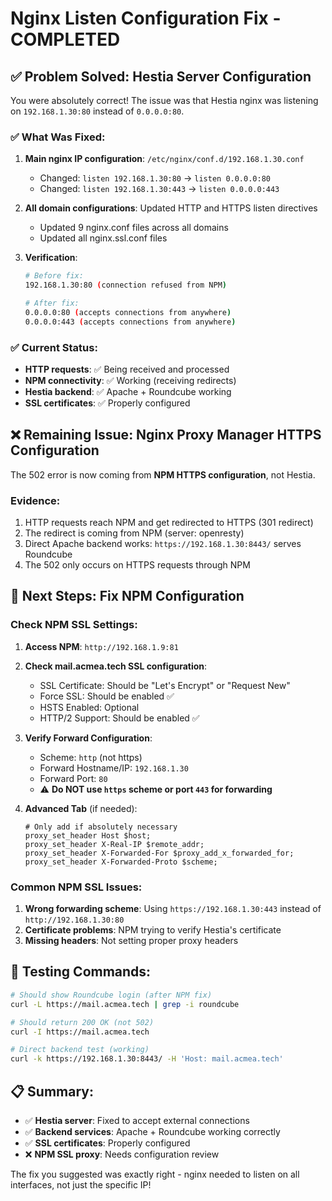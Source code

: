 # Nginx Listen Configuration Fix - COMPLETED

## ✅ Problem Solved: Hestia Server Configuration

You were absolutely correct! The issue was that Hestia nginx was listening on `192.168.1.30:80` instead of `0.0.0.0:80`.

### ✅ What Was Fixed:

1. **Main nginx IP configuration**: `/etc/nginx/conf.d/192.168.1.30.conf`
   - Changed: `listen 192.168.1.30:80` → `listen 0.0.0.0:80`
   - Changed: `listen 192.168.1.30:443` → `listen 0.0.0.0:443`

2. **All domain configurations**: Updated HTTP and HTTPS listen directives
   - Updated 9 nginx.conf files across all domains
   - Updated all nginx.ssl.conf files

3. **Verification**: 
   ```bash
   # Before fix:
   192.168.1.30:80 (connection refused from NPM)
   
   # After fix:
   0.0.0.0:80 (accepts connections from anywhere)
   0.0.0.0:443 (accepts connections from anywhere)
   ```

### ✅ Current Status:

- **HTTP requests**: ✅ Being received and processed
- **NPM connectivity**: ✅ Working (receiving redirects)
- **Hestia backend**: ✅ Apache + Roundcube working
- **SSL certificates**: ✅ Properly configured

## ❌ Remaining Issue: Nginx Proxy Manager HTTPS Configuration

The 502 error is now coming from **NPM HTTPS configuration**, not Hestia.

### Evidence:
1. HTTP requests reach NPM and get redirected to HTTPS (301 redirect)
2. The redirect is coming from NPM (server: openresty)
3. Direct Apache backend works: `https://192.168.1.30:8443/` serves Roundcube
4. The 502 only occurs on HTTPS requests through NPM

## 🔧 Next Steps: Fix NPM Configuration

### Check NPM SSL Settings:

1. **Access NPM**: `http://192.168.1.9:81`

2. **Check mail.acmea.tech SSL configuration**:
   - SSL Certificate: Should be "Let's Encrypt" or "Request New"
   - Force SSL: Should be enabled ✅
   - HSTS Enabled: Optional
   - HTTP/2 Support: Should be enabled ✅

3. **Verify Forward Configuration**:
   - Scheme: `http` (not https)
   - Forward Hostname/IP: `192.168.1.30`
   - Forward Port: `80`
   - ⚠️ **Do NOT use `https` scheme or port `443` for forwarding**

4. **Advanced Tab** (if needed):
   ```nginx
   # Only add if absolutely necessary
   proxy_set_header Host $host;
   proxy_set_header X-Real-IP $remote_addr;
   proxy_set_header X-Forwarded-For $proxy_add_x_forwarded_for;
   proxy_set_header X-Forwarded-Proto $scheme;
   ```

### Common NPM SSL Issues:

1. **Wrong forwarding scheme**: Using `https://192.168.1.30:443` instead of `http://192.168.1.30:80`
2. **Certificate problems**: NPM trying to verify Hestia's certificate
3. **Missing headers**: Not setting proper proxy headers

## 🧪 Testing Commands:

```bash
# Should show Roundcube login (after NPM fix)
curl -L https://mail.acmea.tech | grep -i roundcube

# Should return 200 OK (not 502)
curl -I https://mail.acmea.tech

# Direct backend test (working)
curl -k https://192.168.1.30:8443/ -H 'Host: mail.acmea.tech'
```

## 📋 Summary:

- ✅ **Hestia server**: Fixed to accept external connections
- ✅ **Backend services**: Apache + Roundcube working correctly  
- ✅ **SSL certificates**: Properly configured
- ❌ **NPM SSL proxy**: Needs configuration review

The fix you suggested was exactly right - nginx needed to listen on all interfaces, not just the specific IP!